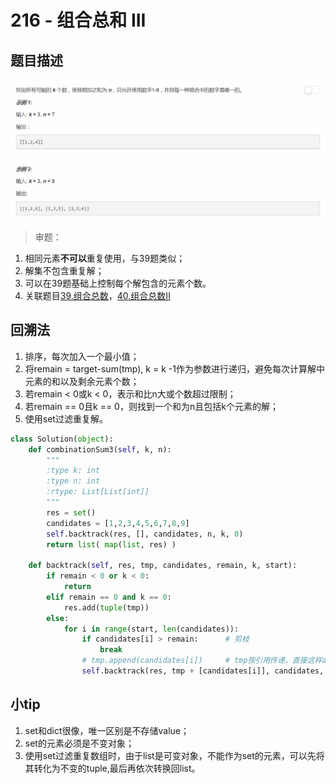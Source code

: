 # 216 - 组合总和 III

## 题目描述
![problem](images/216.png)

>审题：  
1. 相同元素**不可以**重复使用，与39题类似；
2. 解集不包含重复解；
3. 可以在39题基础上控制每个解包含的元素个数。
4. 关联题目[39.组合总数](https://github.com/Rosevil1874/LeetCode/tree/master/Python-Solution/40_Combination-Sum)，[40.组合总数II](https://github.com/Rosevil1874/LeetCode/tree/master/Python-Solution/216_Combination-Sum-II)

## 回溯法

1. 排序，每次加入一个最小值；
2. 将remain = target-sum(tmp), k = k -1作为参数进行递归，避免每次计算解中元素的和以及剩余元素个数；
3. 若remain < 0或k < 0，表示和比n大或个数超过限制；
4. 若remain == 0且k == 0，则找到一个和为n且包括k个元素的解；
5. 使用set过滤重复解。

```python
class Solution(object):
    def combinationSum3(self, k, n):
        """
        :type k: int
        :type n: int
        :rtype: List[List[int]]
        """
        res = set()
        candidates = [1,2,3,4,5,6,7,8,9]
        self.backtrack(res, [], candidates, n, k, 0)
        return list( map(list, res) )

    def backtrack(self, res, tmp, candidates, remain, k, start):
        if remain < 0 or k < 0:
            return
        elif remain == 0 and k == 0:
            res.add(tuple(tmp))
        else:
            for i in range(start, len(candidates)):
                if candidates[i] > remain:      # 剪枝
                    break
                # tmp.append(candidates[i])     # tmp按引用传递，直接这样append会导致最后res中的解全部是最后一个tmp的值
                self.backtrack(res, tmp + [candidates[i]], candidates, remain - candidates[i], k - 1, i+1) #不可以重复使用同一元素，start递增

```

## 小tip
1. set和dict很像，唯一区别是不存储value；
2. set的元素必须是不变对象；
3. 使用set过滤重复数组时，由于list是可变对象，不能作为set的元素，可以先将其转化为不变的tuple,最后再依次转换回list。
